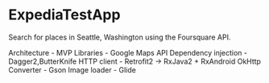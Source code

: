 # ExpediaTestApp

Search for places in Seattle, Washington using the Foursquare API.

Architecture - MVP
Libraries - Google Maps API
Dependency injection - Dagger2,ButterKnife
HTTP client - Retrofit2 -> RxJava2 + RxAndroid
OkHttp
Converter - Gson
Image loader - Glide
